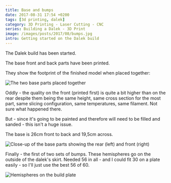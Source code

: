 ```yaml
---
title: Base and bumps
date: 2017-08-31 17:54 +0200
tags: [3d printing, dalek]
category: 3D Printing - Laser Cutting - CNC
series: Building a Dalek - 3D Print
image: /images/posts/2017/08/bumps.jpg
intro: Getting started on the Dalek build
---
```


The Dalek build has been started.

The base front and back parts have been printed.

They show the footprint of the finished model when placed together:

![The two base parts placed together](/images/posts/2017/08/base.jpg)

Oddly - the quality on the front (printed first) is quite a bit higher than on the rear despite them being the same height, same cross section for the most part, same slicing configuration, same temperatures, same filament. Not sure what happened there.

But - since it's going to be painted and therefore will need to be filled and sanded - this isn't a huge issue.

The base is 26cm front to back and 19,5cm across.

![Close-up of the base parts showing the rear (left) and front (right)](/images/posts/2017/08/base_print_quality.jpg)

Finally - the first of two sets of bumps. These hemispheres go on the outside of the dalek's skirt. Needed 56 in all - and I could fit 30 on a plate easily - so I'll just use the best 56 of 60.

![Hemispheres on the build plate](/images/posts/2017/08/bumps.jpg)
